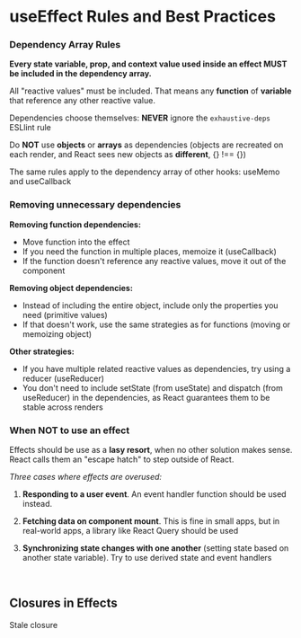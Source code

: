 # useEffect Rules and Best Practices

### Dependency Array Rules

**Every state variable, prop, and context value used inside an effect MUST be included in the dependency array.**

All "reactive values" must be included. That means any **function** of **variable** that reference any other reactive value.

Dependencies choose themselves: **NEVER** ignore the `exhaustive-deps` ESLlint rule

Do **NOT** use **objects** or **arrays** as dependencies (objects are recreated on each render, and React sees new objects as **different**, {} !== {})

The same rules apply to the dependency array of other hooks: useMemo and useCallback

### Removing unnecessary dependencies

**Removing function dependencies:**

- Move function into the effect
- If you need the function in multiple places, memoize it (useCallback)
- If the function doesn't reference any reactive values, move it out of the component

**Removing object dependencies:**

- Instead of including the entire object, include only the properties you need (primitive values)
- If that doesn't work, use the same strategies as for functions (moving or memoizing object)

**Other strategies:**

- If you have multiple related reactive values as dependencies, try using a reducer (useReducer)
- You don't need to include setState (from useState) and dispatch (from useReducer) in the dependencies, as React guarantees them to be stable across renders

### When NOT to use an effect

Effects should be use as a **lasy resort**, when no other solution makes sense. React calls them an "escape hatch" to step outside of React.

_Three cases where effects are overused:_

1. **Responding to a user event**. An event handler function should be used instead.

2. **Fetching data on component mount**. This is fine in small apps, but in real-world apps, a library like React Query should be used

3. **Synchronizing state changes with one another** (setting state based on another state variable). Try to use derived state and event handlers

<br>

## Closures in Effects

Stale closure
